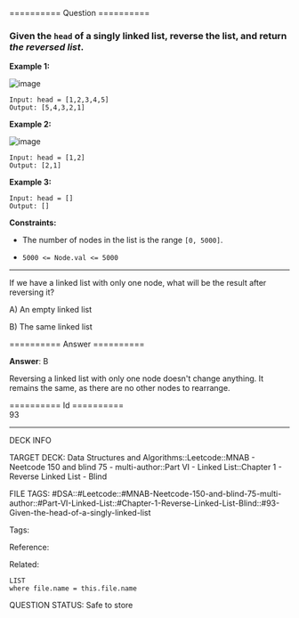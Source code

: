 ========== Question ==========  

### Given the `head` of a singly linked list, reverse the list, and return _the reversed list_.

**Example 1:**

![image](https://imagedelivery.net/CLfkmk9Wzy8_9HRyug4EVA/b57f05e4-bd0a-4d71-2066-bfad19f84300/public)

```
Input: head = [1,2,3,4,5]
Output: [5,4,3,2,1]
```

**Example 2:**

![image](https://imagedelivery.net/CLfkmk9Wzy8_9HRyug4EVA/21b14354-6a3a-45e0-8d02-ecc7ec7f7300/public)

```
Input: head = [1,2]
Output: [2,1]
```

**Example 3:**

```
Input: head = []
Output: []
```

**Constraints:**

-   The number of nodes in the list is the range `[0, 5000]`.

-   `5000 <= Node.val <= 5000`

---

If we have a linked list with only one node, what will be the result after reversing it?

A) An empty linked list

B) The same linked list  

========== Answer ==========  

**Answer**: B

Reversing a linked list with only one node doesn't change anything. It remains the same, as there are no other nodes to rearrange.

========== Id ==========  
93

---

DECK INFO

TARGET DECK: Data Structures and Algorithms::Leetcode::MNAB - Neetcode 150 and blind 75 - multi-author::Part VI - Linked List::Chapter 1 - Reverse Linked List - Blind

FILE TAGS: #DSA::#Leetcode::#MNAB-Neetcode-150-and-blind-75-multi-author::#Part-VI-Linked-List::#Chapter-1-Reverse-Linked-List-Blind::#93-Given-the-head-of-a-singly-linked-list

Tags:

Reference:

Related:

```dataview
LIST
where file.name = this.file.name
```
QUESTION STATUS: Safe to store
